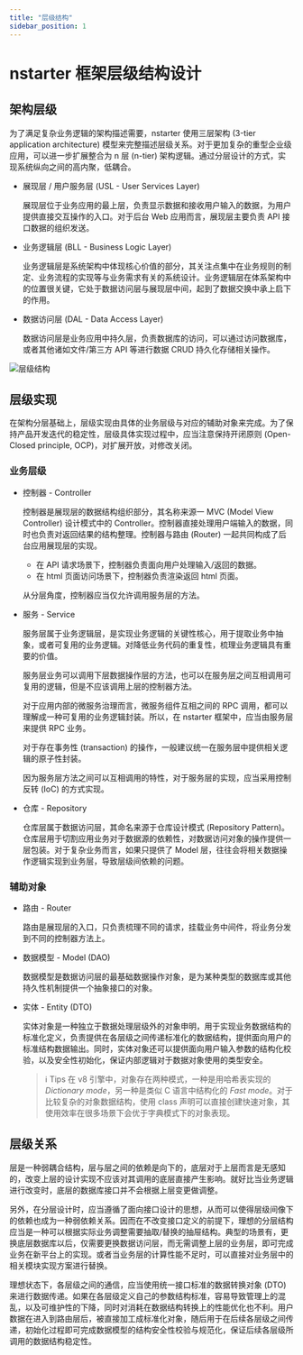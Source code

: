 ```yaml
---
title: "层级结构"
sidebar_position: 1
---
```


# nstarter 框架层级结构设计


## 架构层级

为了满足复杂业务逻辑的架构描述需要，nstarter 使用三层架构 (3-tier application architecture) 模型来完整描述层级关系。对于更加复杂的重型企业级应用，可以进一步扩展整合为 n 层 (n-tier) 架构逻辑。通过分层设计的方式，实现系统纵向之间的高内聚，低耦合。

* 展现层 / 用户服务层 (USL - User Services Layer)

  展现层位于业务应用的最上层，负责显示数据和接收用户输入的数据，为用户提供直接交互操作的入口。对于后台 Web 应用而言，展现层主要负责 API 接口数据的组织发送。

* 业务逻辑层 (BLL - Business Logic Layer)

  业务逻辑层是系统架构中体现核心价值的部分，其关注点集中在业务规则的制定、业务流程的实现等与业务需求有关的系统设计。业务逻辑层在体系架构中的位置很关键，它处于数据访问层与展现层中间，起到了数据交换中承上启下的作用。

* 数据访问层 (DAL - Data Access Layer)

  数据访问层是业务应用中持久层，负责数据库的访问，可以通过访问数据库，或者其他诸如文件/第三方 API 等进行数据 CRUD 持久化存储相关操作。

![层级结构](./images/level_layout.png)

## 层级实现

在架构分层基础上，层级实现由具体的业务层级与对应的辅助对象来完成。为了保持产品开发迭代的稳定性，层级具体实现过程中，应当注意保持开闭原则 (Open-Closed principle, OCP)，对扩展开放，对修改关闭。

### 业务层级

* 控制器 - Controller

  控制器是展现层的数据结构组织部分，其名称来源一 MVC (Model View Controller) 设计模式中的 Controller。控制器直接处理用户端输入的数据，同时也负责对返回结果的结构整理。控制器与路由 (Router) 一起共同构成了后台应用展现层的实现。

  * 在 API 请求场景下，控制器负责面向用户处理输入/返回的数据。
  * 在 html 页面访问场景下，控制器负责渲染返回 html 页面。
  
  从分层角度，控制器应当仅允许调用服务层的方法。

* 服务 - Service

  服务层属于业务逻辑层，是实现业务逻辑的关键性核心，用于提取业务中抽象，或者可复用的业务逻辑。对降低业务代码的重复性，梳理业务逻辑具有重要的价值。

  服务层业务可以调用下层数据操作层的方法，也可以在服务层之间互相调用可复用的逻辑，但是不应该调用上层的控制器方法。

  对于应用内部的微服务治理而言，微服务组件互相之间的 RPC 调用，都可以理解成一种可复用的业务逻辑封装。所以，在 nstarter 框架中，应当由服务层来提供 RPC 业务。

  对于存在事务性 (transaction) 的操作，一般建议统一在服务层中提供相关逻辑的原子性封装。

  因为服务层方法之间可以互相调用的特性，对于服务层的实现，应当采用控制反转 (IoC) 的方式实现。

* 仓库 - Repository

  仓库层属于数据访问层，其命名来源于仓库设计模式 (Repository Pattern)。仓库层用于切割应用业务对于数据源的依赖性，对数据访问对象的操作提供一层包装。对于复杂业务而言，如果只提供了 Model 层，往往会将相关数据操作逻辑实现到业务层，导致层级间依赖的问题。

### 辅助对象

* 路由 - Router

  路由是展现层的入口，只负责梳理不同的请求，挂载业务中间件，将业务分发到不同的控制器方法上。

* 数据模型 - Model (DAO)

  数据模型是数据访问层的最基础数据操作对象，是为某种类型的数据库或其他持久性机制提供一个抽象接口的对象。

* 实体 - Entity (DTO)

  实体对象是一种独立于数据处理层级外的对象申明，用于实现业务数据结构的标准化定义，负责提供在各层级之间传递标准化的数据结构，提供面向用户的标准结构数据输出。同时，实体对象还可以提供面向用户输入参数的结构化校验，以及安全性初始化，保证内部逻辑对于数据对象使用的类型安全。

  > ℹ Tips
  > 在 v8 引擎中，对象存在两种模式，一种是用哈希表实现的 *Dictionary mode*，另一种是类似 C 语言中结构化的 *Fast mode*。对于比较复杂的对象数据结构，使用 class 声明可以直接创建快速对象，其使用效率在很多场景下会优于字典模式下的对象表现。


## 层级关系

层是一种弱耦合结构，层与层之间的依赖是向下的，底层对于上层而言是无感知的，改变上层的设计实现不应该对其调用的底层直接产生影响。就好比当业务逻辑进行改变时，底层的数据库接口并不会根据上层变更做调整。

另外，在分层设计时，应当遵循了面向接口设计的思想，从而可以使得层级间像下的依赖也成为一种弱依赖关系。因而在不改变接口定义的前提下，理想的分层结构应当是一种可以根据实际业务调整需要抽取/替换的抽屉结构。典型的场景有，更换底层数据库以后，仅需要更换数据访问层，而无需调整上层的业务层，即可完成业务在新平台上的实现。或者当业务层的计算性能不足时，可以直接对业务层中的相关模块实现方案进行替换。

理想状态下，各层级之间的通信，应当使用统一接口标准的数据转换对象 (DTO) 来进行数据传递。如果在各层级定义自己的参数结构标准，容易导致管理上的混乱，以及可维护性的下降，同时对消耗在数据结构转换上的性能优化也不利。用户数据在进入到路由层后，被直接加工成标准化对象，随后用于在后续各层级之间传递，初始化过程即可完成数据模型的结构安全性校验与规范化，保证后续各层级所调用的数据结构稳定性。
